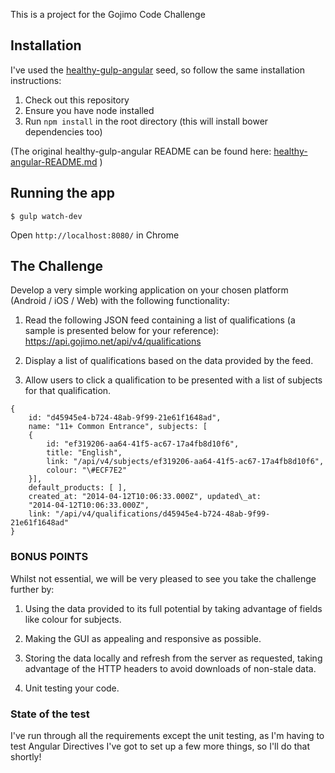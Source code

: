 This is a project for the Gojimo Code Challenge


## Installation

I've used the [healthy-gulp-angular](https://github.com/paislee/healthy-gulp-angular) seed, so follow the same installation instructions:

1. Check out this repository
2. Ensure you have node installed
3. Run `npm install` in the root directory (this will install bower dependencies too)


(The original healthy-gulp-angular README can be found here: [healthy-angular-README.md](healthy-angular-README.md) )

## Running the app

```
$ gulp watch-dev
```

Open `http://localhost:8080/` in Chrome

## The Challenge

Develop a very simple working application on your chosen platform
(Android / iOS / Web) with the following functionality:

1.  Read the following JSON feed containing a list of qualifications (a
    sample is presented below for your reference):
    https://api.gojimo.net/api/v4/qualifications

2.  Display a list of qualifications based on the data provided by the
    feed.

3.  Allow users to click a qualification to be presented with a list of
    subjects for that qualification.

```
{
    id: "d45945e4-b724-48ab-9f99-21e61f1648ad",
    name: "11+ Common Entrance", subjects: [
    {
        id: "ef319206-aa64-41f5-ac67-17a4fb8d10f6",
        title: "English",
        link: "/api/v4/subjects/ef319206-aa64-41f5-ac67-17a4fb8d10f6",
        colour: "\#ECF7E2"
    }],
    default_products: [ ],
    created_at: "2014-04-12T10:06:33.000Z", updated\_at:
    "2014-04-12T10:06:33.000Z",
    link: "/api/v4/qualifications/d45945e4-b724-48ab-9f99-21e61f1648ad"
}
```

### BONUS POINTS

Whilst not essential, we will be very pleased to see you take the challenge further by:

1. Using the data provided to its full potential by taking advantage of fields like colour for subjects.

2. Making the GUI as appealing and responsive as possible.

3. Storing the data locally and refresh from the server as requested, taking advantage of the HTTP headers to avoid downloads of non-stale data.

4. Unit testing your code.


### State of the test

I've run through all the requirements except the unit testing, as I'm having to test Angular Directives I've got to set up a few more things, so I'll do that shortly!